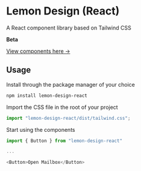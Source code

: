 # Lemon Design (React)

A React component library based on Tailwind CSS

**Beta**

[View components here →](https://main--624787b9a7abe6004a647008.chromatic.com)

## Usage

Install through the package manager of your choice

```sh
npm install lemon-design-react
```

Import the CSS file in the root of your project

```javascript
import "lemon-design-react/dist/tailwind.css";
```

Start using the components

```javascript
import { Button } from "lemon-design-react"

...

<Button>Open Mailbox</Button>
```
